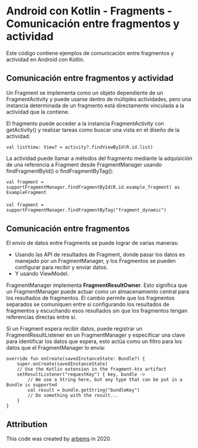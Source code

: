 # Android con Kotlin - Fragments - Comunicación entre fragmentos y actividad

Este código contiene ejemplos de comunicación entre fragmentos y actividad en Android con Kotlin.

## Comunicación entre fragmentos y actividad

Un Fragment se implementa como un objeto dependiente de un FragmentActivity y puede usarse dentro de múltiples actividades, pero una instancia determinada de un fragmento está directamente vinculada a la actividad que la contiene.

El fragmento puede acceder a la instancia FragmentActivity con getActivity() y realizar tareas como buscar una vista en el diseño de la actividad:

    val listView: View? = activity?.findViewById(R.id.list)
    
La actividad puede llamar a métodos del fragmento mediante la adquisición de una referencia a Fragment desde FragmentManager usando findFragmentById() o findFragmentByTag():

    val fragment = supportFragmentManager.findFragmentById(R.id.example_fragment) as ExampleFragment
####
    val fragment = supportFragmentManager.findFragmentByTag("fragment_dynamic")
    

## Comunicación entre fragmentos

El envío de datos entre Fragments se puede lograr de varias maneras:
* Usando las API de resultados de Fragment, donde pasar los datos es manejado por un FragmentManager, y los Fragmentos se pueden configurar para recibir y enviar datos.
* Y usando ViewModel.

FragmentManager implementa **FragmentResultOwner**. Esto significa que un FragmentManager puede actuar como un almacenamiento central para los resultados de fragmentos. El cambio permite que los fragmentos separados se comuniquen entre sí configurando los resultados de fragmentos y escuchando esos resultados sin que los fragmentos tengan referencias directas entre sí.

Si un Fragment espera recibir datos, puede registrar un FragmentResultListener en un FragmentManager y especificar una clave para identificar los datos que espera, esto actúa como un filtro para los datos que el FragmentManager lo envía:

    override fun onCreate(savedInstanceState: Bundle?) {
        super.onCreate(savedInstanceState)
        // Use the Kotlin extension in the fragment-ktx artifact
        setResultListener("requestKey") { key, bundle ->
            // We use a String here, but any type that can be put in a Bundle is supported
            val result = bundle.getString("bundleKey")
            // Do something with the result...
        }
    }

## Attribution

This code was created by [arbems](https://github.com/arbems) in 2020.